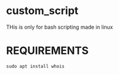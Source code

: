 # custom_script


THis is only for bash scripting made in linux


# REQUIREMENTS
```
sudo apt install whois
```
